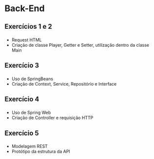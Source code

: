 # Back-End
## Exercícios 1 e 2

###  
<ul>
  <li>Request HTML</li>
  <li>Criação de classe Player, Getter e Setter, utilização dentro da classe Main</li>
</ul>

## Exercício 3
###  
<ul>
  <li>Uso de SpringBeans</li>
  <li>Criação de Context, Service, Repositório e Interface</li>
</ul>

## Exercício 4
###  
<ul>
  <li>Uso de Spring Web</li>
  <li>Criação de Controller e requisição HTTP</li>
</ul>

## Exercício 5
###  
<ul>
  <li>Modelagem REST</li>
  <li>Protótipo da estrutura da API</li>
</ul>
